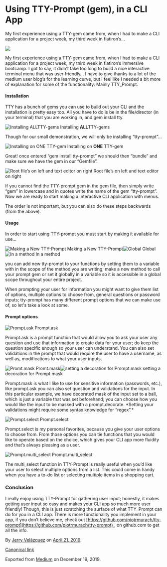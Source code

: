 # Using TTY-Prompt (gem), in a CLI App

My first experience using a TTY-gem came from, when I had to make a CLI application for a project week, my third week in flatiron’s…

![](https://cdn-images-1.medium.com/max/800/1*iuJogb2SqqWRO-PMQ3fCJQ.png)

My first experience using a TTY-gem came from, when I had to make a CLI application for a project week, my third week in flatiron’s immersive bootcamp. I got to say, it didn’t take too long to build a nice interactive terminal menu that was user friendly… I have to give thanks to a lot of the medium user blog’s for the learning curve, but I feel like I needed a bit more of explanation for some of the functionality: Mainly TTY\_Prompt.

#### Installation

TTY has a bunch of gems you can use to build out your CLI and the installation is pretty easy too. All you have to do is be in the file/director (in your terminal) that you are working in, and gem install tty.

![Installing **ALL**TTY-gems](https://cdn-images-1.medium.com/max/800/1*rnTEf2DyJ2Z-l9CkFBQn4w.png)
Installing **ALL**TTY-gems

Though for our small demonstration, we will only be installing “tty-prompt”…

![Installing on **ONE** TTY-gem](https://cdn-images-1.medium.com/max/800/1*lvPO2Svy4A2yKSa9F-A1FA.png)
Installing on **ONE** TTY-gem

Great! once entered “gem install tty-prompt” we should then “bundle” and make sure we have the gem in our “Gemfile”.

![Root file’s on left and text editor on right](https://cdn-images-1.medium.com/max/600/1*P7n7x2DnA7ulA7yiTQpzWA.png)
Root file’s on left and text editor on right

If you cannot find the TTY-prompt gem in the gem file, then simply write “gem” in lowercase and in quotes write the name of the gem “tty-prompt”. Now we are ready to start making a interactive CLI application with menus.

The order is not important, but you can also do these steps backwards (from the above).

#### Usage

In order to start using TTY-prompt you must start by making it available for use…

![Making a New TTY-Prompt](https://cdn-images-1.medium.com/max/600/1*KQ5R4IO_xyEaTaeXlv2kNQ.png)
Making a New TTY-Prompt![Global](https://cdn-images-1.medium.com/max/600/1*25T0-P5JKnFSt2RPLEGIdg.png)
Global![In a method](https://cdn-images-1.medium.com/max/600/1*YnfhOWmkPw05TpEK_TfM0w.png)
In a method

you can add new tty-prompt to your functions by setting them to a variable with in the scope of the method you are writing; make a new method to call your prompt gem or set it globally in a variable so it is accessible in a global scope throughout your entire project.

When prompting your user for information you might want to give them list of options, multiple options to choose from, general questions or password inputs; tty-prompt has many different prompt options that we can make use of, so let's take a look at some.

#### Prompt options

![Prompt.ask](https://cdn-images-1.medium.com/max/800/1*UDzhthi8waLBMfpMVjii4w.png)
Prompt.ask

Prompt.ask is a prompt function that would allow you to ask your user any question and use that information to create data for your user; do keep the question specific enough so your user can understand. You can also set validations in the prompt that would require the user to have a username, as well as, modifications to what your user inputs.

![Promt.mask](https://cdn-images-1.medium.com/max/800/1*H8o8gtFD0q_vKxhD9Jb-0A.png)
Promt.mask![setting a decoration for Prompt.mask](https://cdn-images-1.medium.com/max/600/1*A9i7Dc6Z28VNNvzZjfG2Og.png)
setting a decoration for Prompt.mask

Prompt.mask is what I like to use for sensitive information (passwords, etc.), like prompt.ask you can also set question and validations for the input. In this particular example, we have decorated mask of the input set to a ball, which is just a variable that was set beforehand; you can choose how you would like the input to be masked with a prompt.decorate. \*Setting your validations might require some syntax knowledge for “regex”.\*

![Prompt.select](https://cdn-images-1.medium.com/max/800/1*Wk2nwQfequ37NK55N-TTpw.png)
Prompt.select

Prompt.select is my personal favorites, because you give your user options to choose from. From those options you can tie functions that you would like to operate based on the choice, which gives your CLI app more fluidity and that’s always pleasing as a user.

![Prompt.multi\_select](https://cdn-images-1.medium.com/max/800/1*-x5pGQH-mKIO_Zy_xgP6QQ.png)
Prompt.multi\_select

The multi\_select function in TTY-Prompt is really useful when you’d like your user to select multiple options from a list. This could come in handy when you have a to-do list or selecting multiple items in a shopping cart.

### Conclusion

I really enjoy using TTY-Prompt for gathering user input; honestly, it makes getting user input so easy and makes your CLI app so much more user friendly! Though, this is just scratching the surface of what TTY\_Prompt can do for you in a CLI app. There is more functionality you implement in your app, if you don’t believe me, check out [https://github.com/piotrmurach/tty-prompt](https://github.com/piotrmurach/tty-prompt) , on github.com to get all the info.

By [Jerry Velázquez](https://medium.com/@jvr572) on [April 21, 2019](https://medium.com/p/b238650a14b0).

[Canonical link](https://medium.com/@jvr572/using-tty-prompt-gem-in-a-cli-app-b238650a14b0)

Exported from [Medium](https://medium.com) on December 19, 2019.